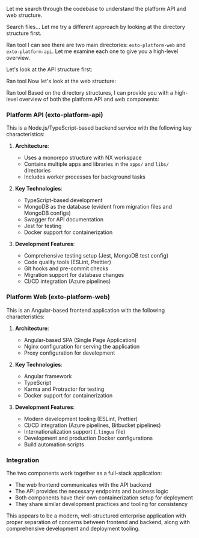 Let me search through the codebase to understand the platform API and web structure.


Search files...
Let me try a different approach by looking at the directory structure first.


Ran tool
I can see there are two main directories: `exto-platform-web` and `exto-platform-api`. Let me examine each one to give you a high-level overview.

Let's look at the API structure first:


Ran tool
Now let's look at the web structure:



Ran tool
Based on the directory structures, I can provide you with a high-level overview of both the platform API and web components:

### Platform API (exto-platform-api)
This is a Node.js/TypeScript-based backend service with the following key characteristics:

1. **Architecture**:
   - Uses a monorepo structure with NX workspace
   - Contains multiple apps and libraries in the `apps/` and `libs/` directories
   - Includes worker processes for background tasks

2. **Key Technologies**:
   - TypeScript-based development
   - MongoDB as the database (evident from migration files and MongoDB configs)
   - Swagger for API documentation
   - Jest for testing
   - Docker support for containerization

3. **Development Features**:
   - Comprehensive testing setup (Jest, MongoDB test config)
   - Code quality tools (ESLint, Prettier)
   - Git hooks and pre-commit checks
   - Migration support for database changes
   - CI/CD integration (Azure pipelines)

### Platform Web (exto-platform-web)
This is an Angular-based frontend application with the following characteristics:

1. **Architecture**:
   - Angular-based SPA (Single Page Application)
   - Nginx configuration for serving the application
   - Proxy configuration for development

2. **Key Technologies**:
   - Angular framework
   - TypeScript
   - Karma and Protractor for testing
   - Docker support for containerization

3. **Development Features**:
   - Modern development tooling (ESLint, Prettier)
   - CI/CD integration (Azure pipelines, Bitbucket pipelines)
   - Internationalization support (`.lingua` file)
   - Development and production Docker configurations
   - Build automation scripts

### Integration
The two components work together as a full-stack application:
- The web frontend communicates with the API backend
- The API provides the necessary endpoints and business logic
- Both components have their own containerization setup for deployment
- They share similar development practices and tooling for consistency

This appears to be a modern, well-structured enterprise application with proper separation of concerns between frontend and backend, along with comprehensive development and deployment tooling.
